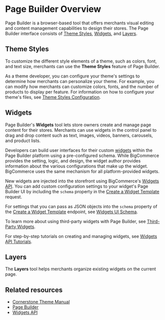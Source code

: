 # Page Builder Overview



Page Builder is a browser-based tool that offers merchants visual editing and content management capabilities to design their stores. The Page Builder interface consists of [Theme Styles](https://support.bigcommerce.com/s/article/Page-Builder#styles), [Widgets](https://support.bigcommerce.com/s/article/Page-Builder#builder), and [Layers](https://support.bigcommerce.com/s/article/Page-Builder#layers).

## Theme Styles

To customize the different style elements of a theme, such as colors, font, and text size, merchants can use the **Theme Styles** feature of Page Builder. 

As a theme developer, you can configure your theme's settings to determine how merchants can personalize your theme. For example, you can modify how merchants can customize colors, fonts, and the number of products to display per feature. For information on how to configure your theme's files, see [Theme Styles Configuration](/stencil-docs/page-builder/theme-styles-configuration). 

## Widgets

Page Builder's **Widgets** tool lets store owners create and manage page content for their stores. Merchants can use widgets in the control panel to drag and drop content such as text, images, videos, banners, carousels, and product lists. 

Developers can build user interfaces for their custom [widgets](/api-docs/store-management/widgets/overview#widgets) within the Page Builder platform using a pre-configured schema. While BigCommerce provides the setting, logic, and design, the widget author provides information about the various configurations that make up the widget. BigCommerce uses the same mechanism for all platform-provided widgets.

New widgets are injected into the storefront using BigCommerce's [Widgets API](/api-docs/store-management/widgets/overview). You can add custom configuration settings to your widget's Page Builder UI by including the `schema` property in the [Create a Widget Template](/api-reference/store-management/widgets/widget-template/createwidgettemplate) request. 

For settings that you can pass as JSON objects into the `schema` property of the [Create a Widget Template](/api-reference/store-management/widgets/widget-template/createwidgettemplate) endpoint, see [Widgets UI Schema](/stencil-docs/page-builder/widget-ui-schema).

To learn more about using third-party widgets with Page Builder, see [Third-Party Widgets](/stencil-docs/page-builder/third-party-widgets).

For step-by-step tutorials on creating and managing widgets, see [Widgets API Tutorials](/api-docs/store-management/widgets/tutorials/tutorial).

## Layers

The **Layers** tool helps merchants organize existing widgets on the current page. 

## Related resources
- [Cornerstone Theme Manual](https://support.bigcommerce.com/s/article/Cornerstone-Theme-Manual)
- [Page Builder](https://support.bigcommerce.com/s/article/Page-Builder)
- [Widgets API](/api-docs/store-management/widgets/overview)
